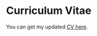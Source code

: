 # Curriculum Vitae

You can get my updated <a href="https://www.dropbox.com/s/e0je3r3opho9hbo/Zhizhen_CV_2022_November.pdf?dl=0" target="_blank"> CV here</a>.
